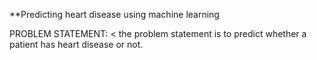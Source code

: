 **Predicting heart disease using machine learning

PROBLEM STATEMENT:
< the problem statement is to predict whether a patient has heart disease or not.
